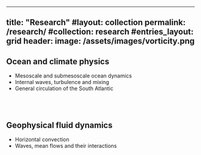   ---
title: "Research"
#layout: collection
permalink: /research/
#collection: research
#entries_layout: grid
header:
  image: /assets/images/vorticity.png
---

## Ocean and climate physics
<!-- <div style="width:500px; float: left">
    {% include video id="807468817" provider="vimeo" %}
</div> -->

- Mesoscale and submesoscale ocean dynamics
- Internal waves, turbulence and mixing
- General circulation of the South Atlantic

<br />
<br />

## Geophysical fluid dynamics
<!-- <div style="width:500px; float: left">
    {% include video id="148827022" provider="vimeo" %}
</div> -->
- Horizontal convection
- Waves, mean flows and their interactions





